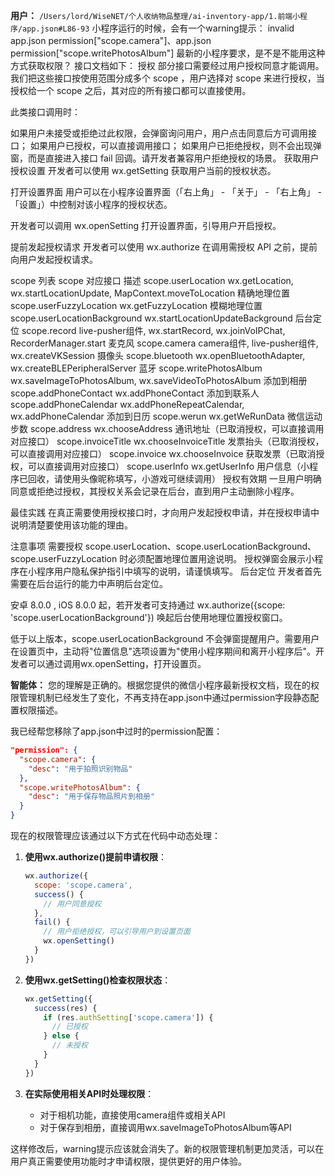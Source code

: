 **用户：** 
`/Users/lord/WiseNET/个人收纳物品整理/ai-inventory-app/1.前端小程序/app.json#L86-93`  小程序运行的时候，会有一个warning提示： 
 invalid app.json permission["scope.camera"]、app.json permission["scope.writePhotosAlbum"] 
 最新的小程序要求，是不是不能用这种方式获取权限？ 
 接口文档如下： 
 授权 
 部分接口需要经过用户授权同意才能调用。我们把这些接口按使用范围分成多个 scope ，用户选择对 scope 来进行授权，当授权给一个 scope 之后，其对应的所有接口都可以直接使用。 
 
 此类接口调用时： 
 
 如果用户未接受或拒绝过此权限，会弹窗询问用户，用户点击同意后方可调用接口； 
 如果用户已授权，可以直接调用接口； 
 如果用户已拒绝授权，则不会出现弹窗，而是直接进入接口 fail 回调。请开发者兼容用户拒绝授权的场景。 
 获取用户授权设置 
 开发者可以使用 wx.getSetting 获取用户当前的授权状态。 
 
 打开设置界面 
 用户可以在小程序设置界面（「右上角」 - 「关于」 - 「右上角」 - 「设置」）中控制对该小程序的授权状态。 
 
 开发者可以调用 wx.openSetting 打开设置界面，引导用户开启授权。 
 
 提前发起授权请求 
 开发者可以使用 wx.authorize 在调用需授权 API 之前，提前向用户发起授权请求。 
 
 scope 列表 
 scope 	 对应接口 	 描述 
 scope.userLocation 	 wx.getLocation, wx.startLocationUpdate, MapContext.moveToLocation 	 精确地理位置 
 scope.userFuzzyLocation 	 wx.getFuzzyLocation 	 模糊地理位置 
 scope.userLocationBackground 	 wx.startLocationUpdateBackground 	 后台定位 
 scope.record 	 live-pusher组件, wx.startRecord, wx.joinVoIPChat, RecorderManager.start 	 麦克风 
 scope.camera 	 camera组件, live-pusher组件, wx.createVKSession 	 摄像头 
 scope.bluetooth 	 wx.openBluetoothAdapter, wx.createBLEPeripheralServer 	 蓝牙 
 scope.writePhotosAlbum 	 wx.saveImageToPhotosAlbum, wx.saveVideoToPhotosAlbum 	 添加到相册 
 scope.addPhoneContact 	 wx.addPhoneContact 	 添加到联系人 
 scope.addPhoneCalendar 	 wx.addPhoneRepeatCalendar, wx.addPhoneCalendar 	 添加到日历 
 scope.werun 	 wx.getWeRunData 	 微信运动步数 
 scope.address 	 wx.chooseAddress 	 通讯地址（已取消授权，可以直接调用对应接口） 
 scope.invoiceTitle 	 wx.chooseInvoiceTitle 	 发票抬头（已取消授权，可以直接调用对应接口） 
 scope.invoice 	 wx.chooseInvoice 	 获取发票（已取消授权，可以直接调用对应接口） 
 scope.userInfo 	 wx.getUserInfo 	 用户信息（小程序已回收，请使用头像昵称填写，小游戏可继续调用） 
 授权有效期 
 一旦用户明确同意或拒绝过授权，其授权关系会记录在后台，直到用户主动删除小程序。 
 
 最佳实践 
 在真正需要使用授权接口时，才向用户发起授权申请，并在授权申请中说明清楚要使用该功能的理由。 
 
 注意事项 
 需要授权 scope.userLocation、scope.userLocationBackground、scope.userFuzzyLocation 时必须配置地理位置用途说明。 
 授权弹窗会展示小程序在小程序用户隐私保护指引中填写的说明，请谨慎填写。 
 后台定位 
 开发者首先需要在后台运行的能力中声明后台定位。 
 
 安卓 8.0.0 , iOS 8.0.0 起，若开发者可支持通过 wx.authorize({scope: 'scope.userLocationBackground'}) 唤起后台使用地理位置授权窗口。 
 
 低于以上版本，scope.userLocationBackground 不会弹窗提醒用户。需要用户在设置页中，主动将"位置信息"选项设置为"使用小程序期间和离开小程序后"。开发者可以通过调用wx.openSetting，打开设置页。

**智能体：** 
您的理解是正确的。根据您提供的微信小程序最新授权文档，现在的权限管理机制已经发生了变化，不再支持在app.json中通过permission字段静态配置权限描述。

我已经帮您移除了app.json中过时的permission配置：

```json
"permission": {
  "scope.camera": {
    "desc": "用于拍照识别物品"
  },
  "scope.writePhotosAlbum": {
    "desc": "用于保存物品照片到相册"
  }
}
```

现在的权限管理应该通过以下方式在代码中动态处理：

1. **使用wx.authorize()提前申请权限**：
   ```javascript
   wx.authorize({
     scope: 'scope.camera',
     success() {
       // 用户同意授权
     },
     fail() {
       // 用户拒绝授权，可以引导用户到设置页面
       wx.openSetting()
     }
   })
   ```

2. **使用wx.getSetting()检查权限状态**：
   ```javascript
   wx.getSetting({
     success(res) {
       if (res.authSetting['scope.camera']) {
         // 已授权
       } else {
         // 未授权
       }
     }
   })
   ```

3. **在实际使用相关API时处理权限**：
   - 对于相机功能，直接使用camera组件或相关API
   - 对于保存到相册，直接调用wx.saveImageToPhotosAlbum等API

这样修改后，warning提示应该就会消失了。新的权限管理机制更加灵活，可以在用户真正需要使用功能时才申请权限，提供更好的用户体验。